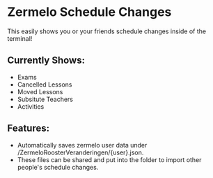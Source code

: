 # Zermelo Schedule Changes
This easily shows you or your friends schedule changes inside of the terminal!

## Currently Shows:
- Exams
- Cancelled Lessons
- Moved Lessons
- Subsitute Teachers
- Activities

## Features:
- Automatically saves zermelo user data under /ZermeloRoosterVeranderingen/{user}.json.
- These files can be shared and put into the folder to import other people's schedule changes.
